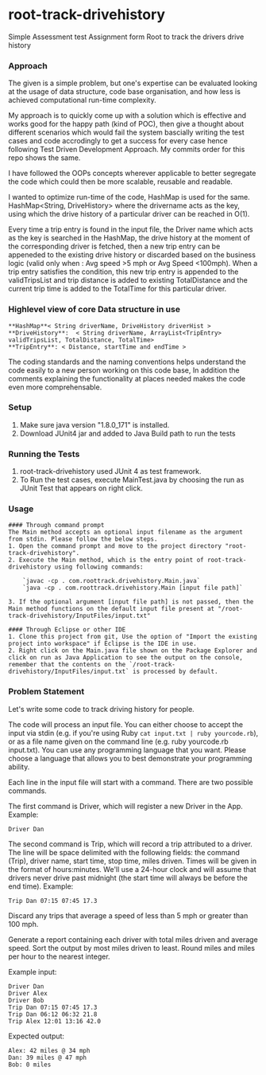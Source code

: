 # root-track-drivehistory

Simple Assessment test
Assignment form Root to track the drivers drive history

### Approach
The given is a simple problem, but one's expertise can be evaluated looking at the usage of data structure, code base organisation, and how less is achieved  computational run-time complexity.

My approach is to quickly come up with a solution which is effective and works good for the happy path (kind of POC), then give a thought about different scenarios which would fail the system bascially writing the test cases and code accrodingly to get a success for every case hence following Test Driven Development Approach. My commits order for this repo shows the same.

I have followed the OOPs concepts wherever applicable to better segregate the code which could then be more scalable, reusable and readable.

I wanted to optimize run-time of the code,  HashMap is used for the same. HashMap<String, DriveHistory> where the drivername acts as the key, using which the drive history of a particular driver can be reached in O(1).

Every time a trip entry is found in the input file, the Driver name which acts as the key is searched in the HashMap, the drive history at the moment of the corresponding driver is fetched, then a new trip entry can be appeneded to the existing drive history or discarded based on the business logic (valid only when : Avg speed >5 mph or Avg Speed <100mph). When a trip entry satisfies the condition, this new trip entry is appended to the validTripsList and trip distance is added to existing TotalDistance and the current trip time is added to the TotalTime for this particular driver.


### Highlevel view of  core Data structure in use 


	**HashMap**< String driverName, DriveHistory driverHist >
	**DriveHistory**:  < String driverName, ArrayList<TripEntry> validTripsList, TotalDistance, TotalTime>
	**TripEntry**: < Distance, startTime and endTime >


The coding standards and the naming conventions helps understand the code easily to a new person working on this code base, In addition the comments explaining the functionality at places needed makes the code even more comprehensable.


### Setup
1. Make sure java version "1.8.0_171" is installed.
2. Download JUnit4 jar and added to Java Build path to run the tests


### Running the Tests

1. root-track-drivehistory used JUnit 4 as test framework.
2. To Run the test cases, execute MainTest.java by choosing the run as JUnit Test that appears on right click.


### Usage

	#### Through command prompt
	The Main method accepts an optional input filename as the argument from stdin. Please follow the below steps.
	1. Open the command prompt and move to the project directory "root-track-drivehistory".
	2. Execute the Main method, which is the entry point of root-track-drivehistory using following commands:
	
		`javac -cp . com.roottrack.drivehistory.Main.java`
		`java -cp . com.roottrack.drivehistory.Main [input file path]`
	
	3. If the optional argument [input file path] is not passed, then the Main method functions on the default input file present at "/root-track-drivehistory/InputFiles/input.txt"
	
	#### Through Eclipse or other IDE
	1. Clone this project from git, Use the option of "Import the existing project into workspace" if Eclipse is the IDE in use.
	2. Right click on the Main.java file shown on the Package Explorer and click on run as Java Application to see the output on the console, remember that the contents on the `/root-track-drivehistory/InputFiles/input.txt` is processed by default.
	
	

### Problem Statement

Let's write some code to track driving history for people.

The code will process an input file. You can either choose to accept the input via stdin (e.g. if you're using Ruby `cat input.txt | ruby yourcode.rb`), or as a file name given on the command line (e.g. ruby yourcode.rb input.txt). You can use any programming language that you want. Please choose a language that allows you to best demonstrate your programming ability.

Each line in the input file will start with a command. There are two possible commands.

The first command is Driver, which will register a new Driver in the App. Example:

`Driver Dan`

The second command is Trip, which will record a trip attributed to a driver. The line will be space delimited with the following fields: the command (Trip), driver name, start time, stop time, miles driven. Times will be given in the format of hours:minutes. We'll use a 24-hour clock and will assume that drivers never drive past midnight (the start time will always be before the end time). Example:

`Trip Dan 07:15 07:45 17.3`

Discard any trips that average a speed of less than 5 mph or greater than 100 mph.

Generate a report containing each driver with total miles driven and average speed. Sort the output by most miles driven to least. Round miles and miles per hour to the nearest integer.

Example input:

```
Driver Dan
Driver Alex
Driver Bob
Trip Dan 07:15 07:45 17.3
Trip Dan 06:12 06:32 21.8
Trip Alex 12:01 13:16 42.0

```

Expected output:

```
Alex: 42 miles @ 34 mph
Dan: 39 miles @ 47 mph
Bob: 0 miles

```


